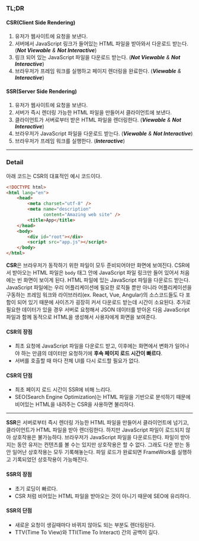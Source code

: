 ### TL;DR

#### CSR(Client Side Rendering)

1. 유저가 웹사이트에 요청을 보낸다.
2. 서버에서 JavaScript 링크가 들어있는 HTML 파일을 받아와서 다운로드 받는다. (_**Not Viewable** & **Not Interactive**_)
3. 링크 되어 있는 JavaScript 파일을 다운로드 받는다. (_**Not Viewable** & **Not Interactive**_)
4. 브라우저가 프레임 워크를 실행하고 페이지 렌더링을 완료한다. (_**Viewable** & **Interactive**_)

#### SSR(Server Side Rendering)

1. 유저가 웹사이트에 요청을 보낸다.
2. 서버가 즉시 렌더링 가능한 HTML 파일을 만들어서 클라이언트에 보낸다.
3. 클라이언트가 서버로부터 받은 HTML 파일을 렌더링한다. (_**Viewable** & **Not Interactive**_)
4. 브라우저가 JavaScript 파일을 다운로드 받는다. (_**Viewable** & **Not Interactive**_)
5. 브라우저가 프레임 워크를 실행한다. (_**Interactive**_)

---

### Detail

아래 코드는 CSR의 대표적인 예시 코드이다.
```html
<!DOCTYPE html>
<html lang="en">
    <head>
        <meta charset="utf-8" />
        <meta name="description"
              content="Amazing web site" />
        <title>App</title>
    </head>
    <body>
        <div id="root"></div>
        <script src="app.js"></script>
    </body>
</html>
```
**CSR**은 브라우저가 동작하기 위한 파일이 모두 준비되어야만 화면에 보여진다.
CSR에서 받아오는 HTML 파일은 `body` 태그 안에 JavaScript 파일 링크만 들어 있어서 처음에는 빈 화면이 보이게 된다.
HTML 파일에 있는 JavaScript 파일을 다운로드 받는다. JavaScript 파일에는 우리 어플리케이션에 필요한 로직들 뿐만 아니라 어플리케이션을 구동하는 프레임
워크와 라이브러리(ex. React, Vue, Angular)의 소스코드들도 다 포함이 되어 있기 때문에 사이즈가 굉장히 커서 다운로드 받는데 시간이 소요된다.
추가로 필요한 데이터가 있을 경우 서버로 요청해서 JSON 데이터를 받아온 다음 JavaScript 파일과 함께 동적으로 HTML을 생성해서 사용자에게 화면을 보여준다.

#### CSR의 장점
- 최초 요청에 JavaScript 파일을 다운로드 받고, 이후에는 화면에서 변화가 일어나야 하는 만큼의 데이터만 요청하기에 **후속 페이지 로드 시간이 빠르다**.
- 서버를 호출할 때 마다 전체 UI를 다시 로드할 필요가 없다.

#### CSR의 단점
- 최초 페이지 로드 시간이 SSR에 비해 느리다.
- SEO(Search Engine Optimization)는 HTML 파일을 기반으로 분석하기 때문에 비어있는 HTML을 내려주는 CSR을 사용하면 불리하다.

---

**SSR**은 서버로부터 즉시 렌더링 가능한 HTML 파일을 만들어서 클라이언트에 넘기고, 클라이언트가 HTML 파일을 받아 렌더링한다. 
하지만 JavaScript 파일이 로드되지 않아 상호작용은 불가능하다. 브라우저가 JavaScript 파일을 다운로드한다. 파일이 받아지는 동안 유저는 컨텐츠를 볼 수는 있지만 상호작용은 할 수 없다. 그래도 다운 받는 동안 일어난 상호작용는 모두 기록해놓는다. 파일 로드가 완료되면 FrameWork를 실행하고 기록되었던 상호작용이 가능해진다.

#### SSR의 장점
- 초기 로딩이 빠르다.
- CSR 처럼 비어있는 HTML 파일을 받아오는 것이 아니기 때문에 SEO에 유리하다.

#### SSR의 단점
- 새로운 요청이 생길때마다 바뀌지 않아도 되는 부분도 렌더링된다.
- TTV(Time To View)와 TTI(Time To Interact) 간의 공백이 길다.